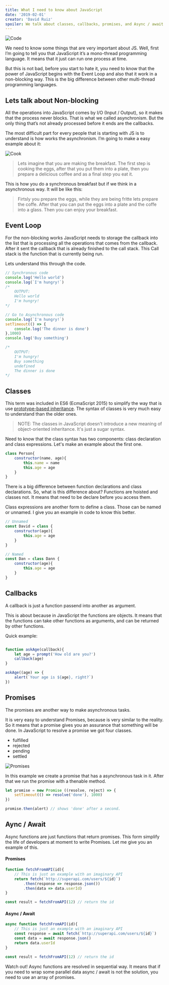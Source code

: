 ```yaml
---
title: What I need to know about JavaScript
date: '2019-02-01'
creator: 'David Ruiz'
spoiler: We talk about classes, callbacks, promises, and Async / await.
---
```




![Code](https://images.unsplash.com/photo-1514428631868-a400b561ff44?ixlib=rb-1.2.1&ixid=eyJhcHBfaWQiOjEyMDd9&auto=format&fit=crop&w=1350&q=80)

We need to know some things that are very important about JS. Well, first I’m going to tell you that JavaScript it’s a mono-thread programming language. It means that it just can run one process at time. 

But this is not bad, before you start to hate it, you need to know that the power of JavaScript begins with the Event Loop and also that it work in a non-blocking way. This is the big difference between other multi-thread programming languages.  

 ## Lets talk about Non-blocking 

 All the operations into JavaScript comes by I/O (Input / Output), so it makes that the process never blocks. That is what we called asynchronism. But the only thing that’s not already processed before it ends are the callbacks. 

 

The most difficult part for every people that is starting with JS is to understand is how works the asynchronism. I’m going to make a easy example about it: 

 ![Cook](https://images.unsplash.com/photo-1532635224-cf024e66d122?ixlib=rb-1.2.1&ixid=eyJhcHBfaWQiOjEyMDd9&auto=format&fit=crop&w=1350&q=80)

> Lets imagine that you are making the breakfast. The first step is cooking the eggs, after that you put them into a plate, then you prepare a delicious coffee and as a final step you eat it.  

 

This is how you do a synchronous breakfast but if we think in a asynchronous way. It will be like this: 

 

> Firtsly you prepare the eggs, while they are being fritte lets prepare the coffe. After that you can put the eggs into a plate and the coffe into a glass. Then you can enjoy your breakfast. 

## Event Loop

For the non-blocking works JavaScript needs to storage the callback into the list that is processing all the operations that comes from the callback. After it sent the callback that is already finished to the call stack. This Call stack is the function that is currently being run. 

Lets understand this through the code.

``` js
// Synchronous code
console.log('Hello world')
console.log(`I'm hungry!`)
/*
    OUTPUT:
    Hello world
    I'm hungry!
*/

// Go to Asynchronous code
console.log(`I'm hungry!`)
setTimeout(() => {
    console.log('The dinner is done')
},1000)
console.log('Buy something')

/*
    OUTPUT:
    I'm hungry!
    Buy something
    undefined
    The dinner is done
*/

```

## Classes

This term was included in ES6 (EcmaScript 2015) to simplify the way that is use [prototype-based inheritance](https://developer.mozilla.org/en-US/docs/Web/JavaScript/Reference/Global_Objects/Object/prototype). The syntax of classes is very much easy to understand than the older ones.

> NOTE: The classes in JavaScript doesn't introduce a new meaning of object-oriented inheritance. It's just a sugar syntax.

Need to know that the class syntax has two components: class declaration and class expressions. Let's make an example about the first one.

``` js
class Person{
    constructor(name, age){
        this.name = name
        this.age = age
    }
}
```
There is a big difference between function declarations and class declarations. So, what is this difference about? Functions are hoisted and classes not. It means that need to be declare before you access them.

Class expressions are another form to define a class. Those can be named or unnamed. I give you an example in code to know this better.

``` js
// Unnamed
const David = class {
    constructor(age){
        this.age = age
    }
}

// Named
const Dan = class Dann {
    constructor(age){
        this.age = age
    }
}
```
## Callbacks


A callback is just a function passend into another as argument.

This is about because in JavaScript the functions are objects. It means that the functions can take other functions as arguments, and can be returned by other functions.

Quick example: 

``` js

function askAge(callback){
    let age = prompt('How old are you?')
    callback(age)
}

askAge((age) => {
    alert(`Your age is ${age}, right?`)
})

```

## Promises

The promises are another way to make asynchronous tasks. 

It is very easy to understand Promises, because is very similar to the reality. So it means that a promise gives you an assurance that something will be done. In JavaScript to resolve a promise we got four classes.

- fulfilled
- rejected
- pending
- settled

![Promises](https://mdn.mozillademos.org/files/8633/promises.png)

In this example we create a promise that has a asynchronous task in it. After that we run the promise with a thenable method.

``` js
let promise = new Promise ((resolve, reject) => {
    setTimeout(() => resolve('done'), 1000)
})

promise.then(alert) // shows 'done' after a second.
```

## Aync / Await

Async functions are just functions that return promises. This form simplify the life of developers at moment to write Promises. Let me give you an example of this.

#### Promises

``` js
function fetchFromAPI(id){
    // This is just an example with an imaginary API
    return fetch(`http://superapi.com/users/${id}`)
        .then(response => response.json())
        .then(data => data.userId)
}

const result = fetchFromAPI(12) // return the id
```

#### Async / Await

``` js
async function fetchFromAPI(id){
    // This is just an example with an imaginary API
    const response = await fetch(`http://superapi.com/users/${id}`)
    const data = await response.json()
    return data.userId
}

const result = fetchFromAPI(12) // return the id
```

Watch out! Async functions are resolved in sequential way. It means that if you need to wrap some parallel data async / await is not the solution, you need to use an array of promises.



